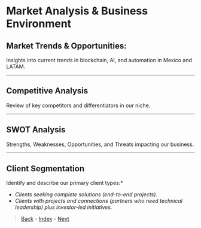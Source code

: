 # Market Analysis & Business Environment

## **Market Trends & Opportunities:**  
Insights into current trends in blockchain, AI, and automation in Mexico and LATAM.

---
## Competitive Analysis
Review of key competitors and differentiators in our niche.

---

## SWOT Analysis
Strengths, Weaknesses, Opportunities, and Threats impacting our business.

---

## Client Segmentation
Identify and describe our primary client types:*
- *Clients seeking complete solutions (end-to-end projects).*
- *Clients with projects and connections (partners who need technical leadership) plus investor-led initiatives.*


> [Back](./1-Introduction.md) - [Index](./README.md) - [Next](./3-Value-Proposition.md)
